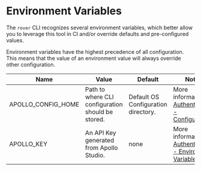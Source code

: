 # Environment Variables

The `rover` CLI recognizes several environment variables, which better allow
you to leverage this tool in CI and/or override defaults and pre-configured
values.

Environment variables have the highest precedence of all configuration. This
means that the value of an environment value will always override other
configuration.

| Name               | Value                                              | Default                             | Notes                                                                                                                   |
|--------------------|----------------------------------------------------|-------------------------------------|-------------------------------------------------------------------------------------------------------------------------|
| APOLLO_CONFIG_HOME | Path to where CLI configuration should be stored.  | Default OS Configuration directory. | More information in [Authentication - Configuration](./usage/config/authentication.html#configuration).                  |
| APOLLO_KEY         | An API Key generated from Apollo Studio.           | none                                | More information in [Authentication - Environment Variables](./usage/config/authentication.html#environment-variables). |

